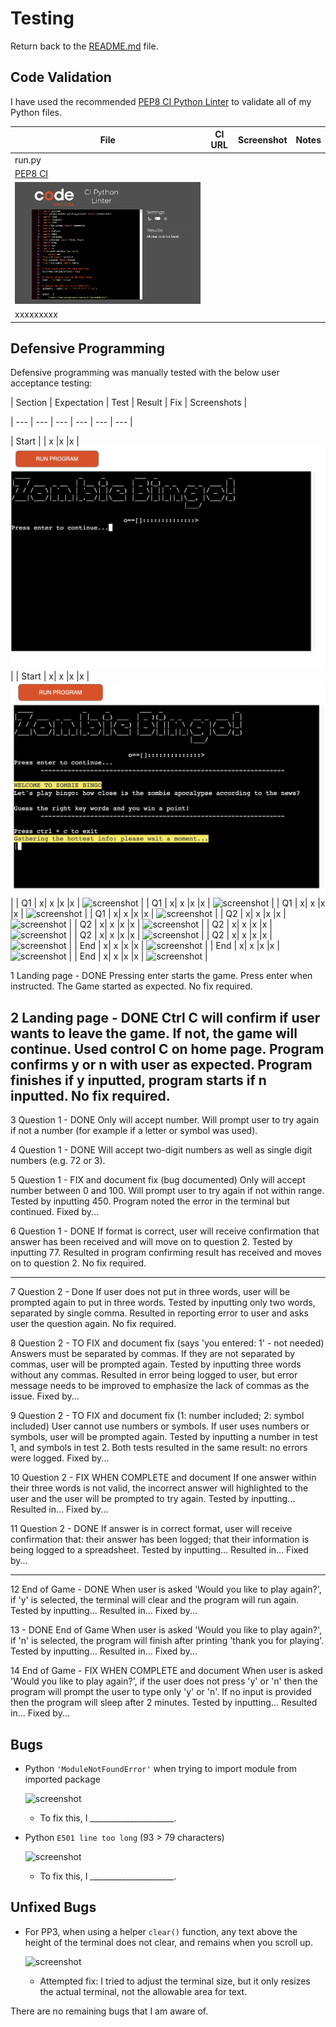 # Testing

Return back to the [README.md](README.md) file.

## Code Validation

<!-- 
It's recommended to validate each file using the API URL.
This will give you a custom URL which you can use on your testing documentation.
It makes it easier to return back to a file to validate it again in the future.
Use the steps above to generate your own custom URLs for each Python file.

**IMPORTANT**: `E501 line too long` errors

You must strive to fix any Python lines that are too long ( >80 characters ).
In rare cases where you cannot break the lines [without breaking the functionality],
then by adding `# noqa` to the end of those lines will ignore linting validation.

`# noqa` = **NO Quality Assurance**

**NOTE**: You must include 2 *spaces* before the `#`, and 1 *space* after the `#`.

Do not use `# noqa` all over your project just to clear down validation errors!
This can still cause a project to fail, for failing to fix actual PEP8 validation errors.

Sometimes strings or variables get too long, or long `if` conditional statements.
These are acceptable instances to use the `# noqa`.

When trying to fix "line too long" errors, try to avoid using `/` to split lines.
A better approach would be to use any type of opening bracket, and hit Enter just after that.

Any opening bracket type will work: `(`, `[`, `{`.

By using an opening bracket, Python knows where to appropriately indent the next line of code,
without having to "guess" yourself and attempt to tab to the correct indentation level.

-->

I have used the recommended [PEP8 CI Python Linter](https://pep8ci.herokuapp.com) to validate all of my Python files.

| File | CI URL | Screenshot | Notes |
| --- | --- | --- | --- |
| run.py | 
[PEP8 CI](https://pep8ci.herokuapp.com/https://raw.githubusercontent.com/RaymondBrien/zombie-bingo/main/run.py) | 
![screenshot](documentation/py-validation-run.png) | 
xxxxxxxxx |

<!-- Do I need to run requirements through linter? -->



## Defensive Programming
<!-- 


PP3 (Python-only):
- Users must enter a valid letter/word/string when prompted
- Users must choose from a specific list only -->

<!-- You should include any manual tests performed, and the expected results/outcome.

Testing should be replicable.
Ideally, tests cases should focus on each individual section of every page on the website.
Each test case should be specific, objective, and step-wise replicable. -->

<!-- Instead of adding a general overview saying that everything works fine,
consider documenting tests on each element of the page
(ie. button clicks, input box validation, navigation links, etc.) by testing them in their happy flow,
and also the bad/exception flow, mentioning the expected and observed results,
and drawing a parallel between them where applicable. -->

<!-- Consider using the following format for manual test cases:

Expected Outcome / Test Performed / Result Received / Fixes Implemented

- **Expected**: "Feature is expected to do X when the user does Y."
- **Testing**: "Tested the feature by doing Y."
- (either) **Result**: "The feature behaved as expected, and it did Y."
- (or) **Result**: "The feature did not respond to A, B, or C."
- **Fix**: "I did Z to the code because something was missing." -->


Defensive programming was manually tested with the below user acceptance testing:

| Section | Expectation | Test | Result | Fix | Screenshots |

| --- | --- | --- | --- | --- | --- |

| Start | | x |x |x | ![screenshot](documentation/feature01a.jpeg) |
| Start | x| x |x |x | ![screenshot](documentation/feature01b.png) |
| Q1 | x| x |x |x | ![screenshot](documentation/feature01.png) |
| Q1 | x| x |x |x | ![screenshot](documentation/feature01.png) |
| Q1 | x| x |x |x | ![screenshot](documentation/feature01.png) |
| Q1 | x| x |x |x | ![screenshot](documentation/feature01.png) |
| Q2 | x| x |x |x | ![screenshot](documentation/feature01.png) |
| Q2 | x| x |x |x | ![screenshot](documentation/feature01.png) |
| Q2 | x| x |x |x | ![screenshot](documentation/feature01.png) |
| Q2 | x| x |x |x | ![screenshot](documentation/feature01.png) |
| Q2 | x| x |x |x | ![screenshot](documentation/feature01.png) |
| End | x| x |x |x | ![screenshot](documentation/feature01.png) |
| End | x| x |x |x | ![screenshot](documentation/feature01.png) |
| End | x| x |x |x | ![screenshot](documentation/feature01.png) |

1
Landing page - DONE
Pressing enter starts the game.
Press enter when instructed.
The Game started as expected.
No fix required.

2
Landing page - DONE
Ctrl C will confirm if user wants to leave the game. If not, the game will continue.
Used control C on home page.
Program confirms y or n with user as expected. Program finishes if y inputted, program starts if n inputted.
No fix required.
---
3
Question 1 - DONE
Only will accept number. Will prompt user to try again if not a number (for example if a letter or symbol was used).

4
Question 1 - DONE
Will accept two-digit numbers as well as single digit numbers (e.g. 72 or 3). 

5
Question 1 - FIX and document fix (bug documented)
Only will accept number between 0 and 100. Will prompt user to try again if not within range.
Tested by inputting 450. 
Program noted the error in the terminal but continued.
Fixed by...


6
Question 1 - DONE 
If format is correct, user will receive confirmation that answer has been received and will move on to question 2.
Tested by inputting 77.
Resulted in program confirming result has received and moves on to question 2.
No fix required.

---
7
Question 2 - Done
If user does not put in three words, user will be prompted again to put in three words.
Tested by inputting only two words, separated by single comma.
Resulted in reporting error to user and asks user the question again.
No fix required.

8
Question 2 - TO FIX and document fix (says 'you entered: 1' - not needed)
Answers must be separated by commas. If they are not separated by commas, user will be prompted again.
Tested by inputting three words without any commas.
Resulted in error being logged to user, but error message needs to be improved to emphasize the lack of commas as the issue.
Fixed by...

9
Question 2 - TO FIX and document fix (1: number included; 2: symbol included)
User cannot use numbers or symbols. If user uses numbers or symbols, user will be prompted again.
Tested by inputting a number in test 1, and symbols in test 2.
Both tests resulted in the same result: no errors were logged.
Fixed by...

10
Question 2 - FIX WHEN COMPLETE and document
If one answer within their three words is not valid, the incorrect answer will highlighted to the user and the user will be prompted to try again.
Tested by inputting...
Resulted in...
Fixed by...

11
Question 2 - DONE
If answer is in correct format, user will receive confirmation that: their answer has been logged; that their information is being logged to a spreadsheet.
Tested by inputting...
Resulted in...
Fixed by...


---

12
End of Game - DONE
When user is asked 'Would you like to play again?', if 'y' is selected, the terminal will clear and the program will run again.
Tested by inputting...
Resulted in...
Fixed by...

13  - DONE
End of Game
When user is asked 'Would you like to play again?', if 'n' is selected, the program will finish after printing 'thank you for playing'.
Tested by inputting...
Resulted in...
Fixed by...

14
End of Game - FIX WHEN COMPLETE and document
When user is asked 'Would you like to play again?', if the user does not press 'y' or 'n' then the program will prompt the user to type only 'y' or 'n'. If no input is provided then the program will sleep after 2 minutes.
Tested by inputting...
Resulted in...
Fixed by...


## Bugs
<!-- 
This section is primarily used for JavaScript and Python applications,
but feel free to use this section to document any HTML/CSS bugs you might run into.

It's very important to document any bugs you've discovered while developing the project.
Make sure to include any necessary steps you've implemented to fix the bug(s) as well.

**PRO TIP**: screenshots of bugs are extremely helpful, and go a long way! -->


- Python `'ModuleNotFoundError'` when trying to import module from imported package

    ![screenshot](documentation/bug03.png)

    - To fix this, I _____________________.


- Python `E501 line too long` (93 > 79 characters)

    ![screenshot](documentation/bug04.png)

    - To fix this, I _____________________.

## Unfixed Bugs

<!-- You will need to mention unfixed bugs and why they were not fixed.
This section should include shortcomings of the frameworks or technologies used.
Although time can be a big variable to consider, paucity of time and difficulty understanding
implementation is not a valid reason to leave bugs unfixed.

If you've identified any unfixed bugs, no matter how small, be sure to list them here.
It's better to be honest and list them, because if it's not documented and an assessor finds the issue,
they need to know whether or not you're aware of them as well, and why you've not corrected/fixed them. -->


- For PP3, when using a helper `clear()` function, any text above the height of the terminal does not clear, and remains when you scroll up.

    ![screenshot](documentation/unfixed-bug02.png)

    - Attempted fix: I tried to adjust the terminal size, but it only resizes the actual terminal, not the allowable area for text.


<!-- 

If you legitimately cannot find any unfixed bugs or warnings, then use the following sentence: -->



There are no remaining bugs that I am aware of.

